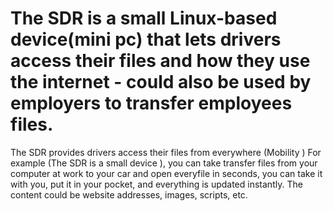 # The SDR is a small Linux-based device(mini pc) that lets drivers access their files and how they use the internet - could also be used by employers to transfer employees files.
The SDR provides drivers access their files from everywhere (Mobility )
For example (The SDR is a small device ), you can take transfer files from your computer at work to your car and 
open everyfile in seconds, you can take it with you, put it in your pocket, and everything is updated instantly.
The content could be website addresses, images, scripts, etc.
